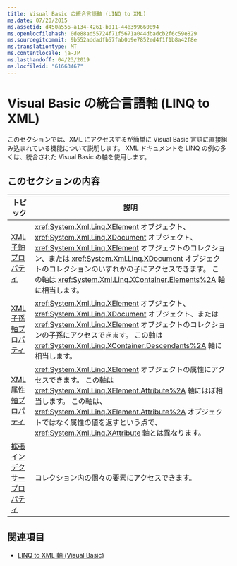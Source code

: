```yaml
---
title: Visual Basic の統合言語軸 (LINQ to XML)
ms.date: 07/20/2015
ms.assetid: d450a556-a134-4261-b011-44e399660894
ms.openlocfilehash: 0de88ad55724f71f5671a044dbadcb2f6c59e829
ms.sourcegitcommit: 9b552addadfb57fab0b9e7852ed4f1f1b8a42f8e
ms.translationtype: MT
ms.contentlocale: ja-JP
ms.lasthandoff: 04/23/2019
ms.locfileid: "61663467"
---
```

# <a name="language-integrated-axes-in-visual-basic-linq-to-xml"></a>Visual Basic の統合言語軸 (LINQ to XML)
このセクションでは、XML にアクセスするが簡単に Visual Basic 言語に直接組み込まれている機能について説明します。 XML ドキュメントを LINQ の例の多くは、統合された Visual Basic の軸を使用します。  
  
## <a name="in-this-section"></a>このセクションの内容  
  
|トピック|説明|  
|-----------|-----------------|  
|[XML 子軸プロパティ](../../../../visual-basic/language-reference/xml-axis/xml-child-axis-property.md)|<xref:System.Xml.Linq.XElement> オブジェクト、<xref:System.Xml.Linq.XDocument> オブジェクト、<xref:System.Xml.Linq.XElement> オブジェクトのコレクション、または <xref:System.Xml.Linq.XDocument> オブジェクトのコレクションのいずれかの子にアクセスできます。 この軸は <xref:System.Xml.Linq.XContainer.Elements%2A> 軸に相当します。|  
|[XML 子孫軸プロパティ](../../../../visual-basic/language-reference/xml-axis/xml-descendant-axis-property.md)|<xref:System.Xml.Linq.XElement> オブジェクト、<xref:System.Xml.Linq.XDocument> オブジェクト、または <xref:System.Xml.Linq.XElement> オブジェクトのコレクションの子孫にアクセスできます。 この軸は <xref:System.Xml.Linq.XContainer.Descendants%2A> 軸に相当します。|  
|[XML 属性軸プロパティ](../../../../visual-basic/language-reference/xml-axis/xml-attribute-axis-property.md)|<xref:System.Xml.Linq.XElement> オブジェクトの属性にアクセスできます。 この軸は <xref:System.Xml.Linq.XElement.Attribute%2A> 軸にほぼ相当します。 この軸は、<xref:System.Xml.Linq.XElement.Attribute%2A> オブジェクトではなく属性の値を返すという点で、<xref:System.Xml.Linq.XAttribute> 軸とは異なります。|  
|[拡張インデクサー プロパティ](../../../../visual-basic/language-reference/xml-axis/extension-indexer-property.md)|コレクション内の個々の要素にアクセスできます。|  
  
## <a name="see-also"></a>関連項目

- [LINQ to XML 軸 (Visual Basic)](../../../../visual-basic/programming-guide/concepts/linq/linq-to-xml-axes.md)
